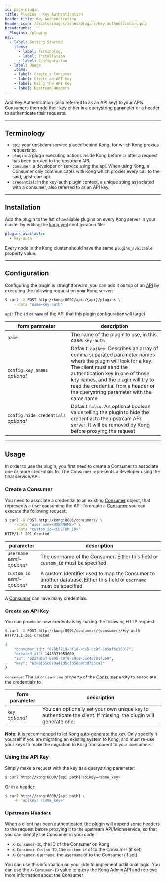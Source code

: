 ```yaml
---
id: page-plugin
title: Plugins - Key Authentication
header_title: Key Authentication
header_icon: /assets/images/icons/plugins/key-authentication.png
breadcrumbs:
  Plugins: /plugins
nav:
  - label: Getting Started
    items:
      - label: Terminology
      - label: Installation
      - label: Configuration
  - label: Usage
    items:
    - label: Create a Consumer
    - label: Create an API Key
    - label: Using the API Key
    - label: Upstream Headers
---
```


Add Key Authentication (also referred to as an API key) to your APIs. Consumers then add their key either in a querystring parameter or a header to authenticate their requests.

----

## Terminology

- `api`: your upstream service placed behind Kong, for which Kong proxies requests to.
- `plugin`: a plugin executing actions inside Kong before or after a request has been proxied to the upstream API.
- `consumer`: a developer or service using the api. When using Kong, a Consumer only communicates with Kong which proxies every call to the said, upstream api.
- `credential`: in the key-auth plugin context, a unique string associated with a consumer, also referred to as an API key.

----

## Installation

Add the plugin to the list of available plugins on every Kong server in your cluster by editing the [kong.yml][configuration] configuration file:

```yaml
plugins_available:
  - key-auth
```

Every node in the Kong cluster should have the same `plugins_available` property value.

----

## Configuration

Configuring the plugin is straightforward, you can add it on top of an [API][api-object] by executing the following request on your Kong server:

```bash
$ curl -X POST http://kong:8001/apis/{api}/plugins \
    --data "name=key-auth"
```

`api`: The `id` or `name` of the API that this plugin configuration will target

form parameter                          | description
---                                     | ---
`name`                                  | The name of the plugin to use, in this case: `key-auth`
`config.key_names`<br>*optional*        | Default: `apikey`. Describes an array of comma separated parameter names where the plugin will look for a key. The client must send the authentication key in one of those key names, and the plugin will try to read the credential from a header or the querystring parameter with the same name.
`config.hide_credentials`<br>*optional* | Default `false`. An optional boolean value telling the plugin to hide the credential to the upstream API server. It will be removed by Kong before proxying the request

----

## Usage

In order to use the plugin, you first need to create a Consumer to associate one or more credentials to. The Consumer represents a developer using the final service/API.

### Create a Consumer

You need to associate a credential to an existing [Consumer][consumer-object] object, that represents a user consuming the API. To create a [Consumer][consumer-object] you can execute the following request:

```bash
$ curl -X POST http://kong:8001/consumers/ \
    --data "username=<USERNAME>" \
    --data "custom_id=<CUSTOM_ID>"
HTTP/1.1 201 Created
```

parameter                      | description
---                            | ---
`username`<br>*semi-optional*  | The username of the Consumer. Either this field or `custom_id` must be specified.
`custom_id`<br>*semi-optional* | A custom identifier used to map the Consumer to another database. Either this field or `username` must be specified.

A [Consumer][consumer-object] can have many credentials.

### Create an API Key

You can provision new credentials by making the following HTTP request:

```bash
$ curl -X POST http://kong:8001/consumers/{consumer}/key-auth
HTTP/1.1 201 Created

{
    "consumer_id": "876bf719-8f18-4ce5-cc9f-5b5af6c36007",
    "created_at": 1443371053000,
    "id": "62a7d3b7-b995-49f9-c9c8-bac4d781fb59",
    "key": "62eb165c070a41d5c1b58d9d3d725ca1"
}
```

`consumer`: The `id` or `username` property of the [Consumer][consumer-object] entity to associate the credentials to.

form parameter      | description
---                 | ---
`key`<br>*optional* | You can optionally set your own unique `key` to authenticate the client. If missing, the plugin will generate one.

<div class="alert alert-warning">
  <strong>Note:</strong> It is recommended to let Kong auto-generate the key. Only specify it yourself if you are migrating an existing system to Kong, and must re-use your keys to make the migration to Kong transparent to your consumers.
</div>

### Using the API Key

Simply make a request with the key as a querystring parameter:

```bash
$ curl http://kong:8000/{api path}?apikey=<some_key>
```

Or in a header:

```bash
$ curl http://kong:8000/{api path} \
    -H 'apikey: <some_key>'
```

### Upstream Headers

When a client has been authenticated, the plugin will append some headers to the request before proxying it to the upstream API/Microservice, so that you can identify the Consumer in your code:

* `X-Consumer-ID`, the ID of the Consumer on Kong
* `X-Consumer-Custom-ID`, the `custom_id` of to the Consumer (if set)
* `X-Consumer-Username`, the `username` of to the Consumer (if set)

You can use this information on your side to implement additional logic. You can use the `X-Consumer-ID` value to query the Kong Admin API and retrieve more information about the Consumer.

[api-object]: /docs/latest/admin-api/#api-object
[configuration]: /docs/latest/configuration
[consumer-object]: /docs/latest/admin-api/#consumer-object
[faq-authentication]: /about/faq/#how-can-i-add-an-authentication-layer-on-a-microservice/api?
